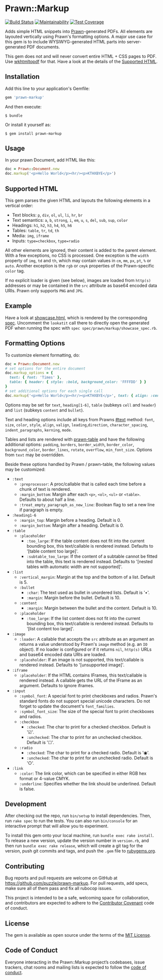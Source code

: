 # Prawn::Markup

[![Build Status](https://github.com/puzzle/prawn-markup/actions/workflows/build.yml/badge.svg)](https://github.com/puzzle/prawn-markup/actions/workflows/build.yml)
[![Maintainability](https://api.codeclimate.com/v1/badges/52a462f9d65e33352d4e/maintainability)](https://codeclimate.com/github/puzzle/prawn-markup/maintainability)
[![Test Coverage](https://api.codeclimate.com/v1/badges/52a462f9d65e33352d4e/test_coverage)](https://codeclimate.com/github/puzzle/prawn-markup/test_coverage)

Adds simple HTML snippets into [Prawn](http://prawnpdf.org)-generated PDFs. All elements are layouted vertically using Prawn's formatting options. A major use case for this gem is to include WYSIWYG-generated HTML parts into server-generated PDF documents.

This gem does not and will never convert entire HTML + CSS pages to PDF. Use [wkhtmltopdf](https://wkhtmltopdf.org/) for that. Have a look at the details of the [Supported HTML](#supported-html).

## Installation

Add this line to your application's Gemfile:

```ruby
gem 'prawn-markup'
```

And then execute:

    $ bundle

Or install it yourself as:

    $ gem install prawn-markup

## Usage

In your prawn Document, add HTML like this:

```ruby
doc = Prawn::Document.new
doc.markup('<p>Hello World</p><hr/><p>KTHXBYE</p>')
```

## Supported HTML

This gem parses the given HTML and layouts the following elements in a vertical order:

- Text blocks: `p`, `div`, `ol`, `ul`, `li`, `hr`, `br`
- Text semantics: `a`, `b`, `strong`, `i`, `em`, `u`, `s`, `del`, `sub`, `sup`, `color`
- Headings: `h1`, `h2`, `h3`, `h4`, `h5`, `h6`
- Tables: `table`, `tr`, `td`, `th`
- Media: `img`, `iframe`
- Inputs: `type=checkbox`, `type=radio`

All other elements are ignored, their content is added to the parent element. With a few exceptions, no CSS is processed. One exception is the `width` property of `img`, `td` and `th`, which may contain values in `cm`, `mm`, `px`, `pt`, `%` or `auto`. Another exception is the `rgb` or `cmyk` properties of the Prawn-specific `color` tag.

If no explicit loader is given (see below), images are loaded from `http(s)` addresses or may be contained in the `src` attribute as base64 encoded data URIs. Prawn only supports `PNG` and `JPG`.

## Example

Have a look at [showcase.html](spec/fixtures/showcase.html), which is rendered by the corresponding [spec](spec/prawn/markup/showcase_spec.rb). Uncomment the `lookatit` call there to directly open the generated PDF when running the spec with `spec spec/prawn/markup/showcase_spec.rb`.

## Formatting Options

To customize element formatting, do:

```ruby
doc = Prawn::Document.new
# set options for the entire document
doc.markup_options = {
  text: { font: 'Times' },
  table: { header: { style: :bold, background_color: 'FFFFDD' } }
}
# set additional options for each single call
doc.markup('<p>Hello World</p><hr/><p>KTHXBYE</p>', text: { align: :center })
```

Options may be set for `text`, `heading[1-6]`, `table` (subkeys `cell` and `header`) and `list` (subkeys `content` and `bullet`).

Text and heading options include all keys from Prawns [#text](http://prawnpdf.org/api-docs/2.0/Prawn/Text.html#text-instance_method) method: `font`, `size`, `color`, `style`, `align`, `valign`, `leading`,`direction`, `character_spacing`, `indent_paragraphs`, `kerning`, `mode`.

Tables and lists are rendered with [prawn-table](https://github.com/prawnpdf/prawn-table) and have the following additional options: `padding`, `borders`, `border_width`, `border_color`, `background_color`, `border_lines`, `rotate`, `overflow`, `min_font_size`. Options from `text` may be overridden.

Beside these options handled by Prawn / prawn-table, the following values may be customized:

- `:text`
  - `:preprocessor`: A proc/callable that is called each time before a chunk of text is rendered.
  - `:margin_bottom`: Margin after each `<p>`, `<ol>`, `<ul>` or `<table>`. Defaults to about half a line.
  - `:treat_empty_paragraph_as_new_line`: Boolean flag to set a new line if paragraph is empty.
- `:heading1-6`
  - `:margin_top`: Margin before a heading. Default is 0.
  - `:margin_bottom`: Margin after a heading. Default is 0.
- `:table`
  - `:placeholder`
    - `:too_large`: If the table content does not fit into the current bounding box, this text/callable is rendered instead. Defaults to '[table content too large]'.
    - `:subtable_too_large`: If the content of a subtable cannot be fitted into the table, this text is rendered instead. Defaults to '[nested tables with automatic width are not supported]'.
- `:list`
  - `:vertical_margin`: Margin at the top and the bottom of a list. Default is 5.
  - `:bullet`
    - `:char`: The text used as bullet in unordered lists. Default is '•'.
    - `:margin`: Margin before the bullet. Default is 10.
  - `:content`
    - `:margin`: Margin between the bullet and the content. Default is 10.
  - `:placeholder`
    - `:too_large`: If the list content does not fit into the current bounding box, this text/callable is rendered instead. Defaults to '[list content too large]'.
- `:image`
  - `:loader`: A callable that accepts the `src` attribute as an argument an returns a value understood by Prawn's `image` method (e.g. an `IO` object). If no loader is configured or if it returns `nil`, `http(s)` URLs and base64 encoded data URIs are loaded.
  - `:placeholder`: If an image is not supported, this text/callable is rendered instead. Defaults to '[unsupported image]'.
- `:iframe`
  - `:placeholder`: If the HTML contains IFrames, this text/callable is rendered instead.
    A callable gets the URL of the IFrame as an argument. Defaults to ignore iframes.
- `:input`
  - `:symbol_font`: A special font to print checkboxes and radios. Prawn's standard fonts do not support special unicode characters. Do not forget to update the document's `font_families`.
  - `:symbol_font_size`: The size of the special font to print checkboxes and radios.
  - `:checkbox`
    - `:checked`: The char to print for a checked checkbox. Default is '☑'.
    - `:unchecked`: The char to print for an unchecked checkbox. Default is '☐'.
  - `:radio`
    - `:checked`: The char to print for a checked radio. Default is '◉'.
    - `:unchecked`: The char to print for an unchecked radio. Default is '○'.
- `:link`
  - `:color`: The link color, which can be specified in either RGB hex format or 4-value CMYK.
  - `:underline`: Specifies whether the link should be underlined. Default is false.

## Development

After checking out the repo, run `bin/setup` to install dependencies. Then, run `rake spec` to run the tests. You can also run `bin/console` for an interactive prompt that will allow you to experiment.

To install this gem onto your local machine, run `bundle exec rake install`. To release a new version, update the version number in `version.rb`, and then run `bundle exec rake release`, which will create a git tag for the version, push git commits and tags, and push the `.gem` file to [rubygems.org](https://rubygems.org).

## Contributing

Bug reports and pull requests are welcome on GitHub at https://github.com/puzzle/prawn-markup. For pull requests, add specs, make sure all of them pass and fix all rubocop issues.

This project is intended to be a safe, welcoming space for collaboration, and contributors are expected to adhere to the [Contributor Covenant](http://contributor-covenant.org) code of conduct.

## License

The gem is available as open source under the terms of the [MIT License](https://opensource.org/licenses/MIT).

## Code of Conduct

Everyone interacting in the Prawn::Markup project’s codebases, issue trackers, chat rooms and mailing lists is expected to follow the [code of conduct](https://github.com/puzzle/prawn-markup/blob/main/CODE_OF_CONDUCT.md).
